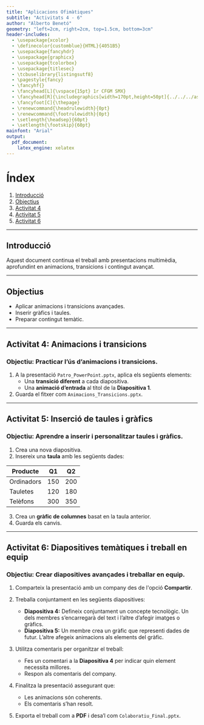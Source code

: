 ```yaml
---
title: "Aplicacions Ofimàtiques"
subtitle: "Activitats 4 - 6"
author: "Alberto Benetó"
geometry: "left=2cm, right=2cm, top=1.5cm, bottom=3cm"
header-includes:
  - \usepackage{xcolor}
  - \definecolor{customblue}{HTML}{4051B5}
  - \usepackage{fancyhdr}
  - \usepackage{graphicx}
  - \usepackage{tcolorbox}
  - \usepackage{titlesec}
  - \tcbuselibrary{listingsutf8}
  - \pagestyle{fancy}
  - \fancyhf{}
  - \fancyhead[L]{\vspace{15pt} 1r CFGM SMX}
  - \fancyhead[R]{\includegraphics[width=170pt,height=50pt]{../../../assets/fse.png}}
  - \fancyfoot[C]{\thepage}
  - \renewcommand{\headrulewidth}{0pt}
  - \renewcommand{\footrulewidth}{0pt}
  - \setlength{\headsep}{60pt}
  - \setlength{\footskip}{60pt}
mainfont: "Arial"
output: 
  pdf_document:
    latex_engine: xelatex
---
```


# Índex

1. [Introducció](#introduccio)
2. [Objectius](#objectius)
3. [Activitat 4](#activitat-4)
4. [Activitat 5](#activitat-5)
5. [Activitat 6](#activitat-6)

---

## Introducció<a id="introduccio"></a>

Aquest document continua el treball amb presentacions multimèdia, aprofundint en animacions, transicions i contingut avançat.

---

## Objectius<a id="objectius"></a>

- Aplicar animacions i transicions avançades.
- Inserir gràfics i taules.
- Preparar contingut temàtic.

---

## Activitat 4: Animacions i transicions<a id="activitat-4"></a>

### **Objectiu:** Practicar l’ús d’animacions i transicions.

1. A la presentació `Patro_PowerPoint.pptx`, aplica els següents elements:
    - Una **transició diferent** a cada diapositiva.
    - Una **animació d’entrada** al títol de la **Diapositiva 1**.
2. Guarda el fitxer com `Animacions_Transicions.pptx`.

---

## Activitat 5: Inserció de taules i gràfics<a id="activitat-5"></a>

### **Objectiu:** Aprendre a inserir i personalitzar taules i gràfics.

1. Crea una nova diapositiva.
2. Insereix una **taula** amb les següents dades:

| **Producte**  | **Q1** | **Q2** |
|---------------|--------|--------|
| Ordinadors    | 150    | 200    |
| Tauletes      | 120    | 180    |
| Telèfons      | 300    | 350    |

3. Crea un **gràfic de columnes** basat en la taula anterior.
4. Guarda els canvis.

---

## Activitat 6: Diapositives temàtiques i treball en equip<a id="activitat-6"></a>

### **Objectiu:** Crear diapositives avançades i treballar en equip.

1. Comparteix la presentació amb un company des de l'opció **Compartir**.
2. Treballa conjuntament en les següents diapositives:
    - **Diapositiva 4:** Defineix conjuntament un concepte tecnològic. Un dels membres s’encarregarà del text i l’altre d’afegir imatges o gràfics.
    - **Diapositiva 5:** Un membre crea un gràfic que representi dades de futur. L’altre afegeix animacions als elements del gràfic.

3. Utilitza comentaris per organitzar el treball:
    - Fes un comentari a la **Diapositiva 4** per indicar quin element necessita millores.
    - Respon als comentaris del company.

4. Finalitza la presentació assegurant que:
    - Les animacions són coherents.
    - Els comentaris s’han resolt.
5. Exporta el treball com a **PDF** i desa’l com `Colaboratiu_Final.pptx`.

